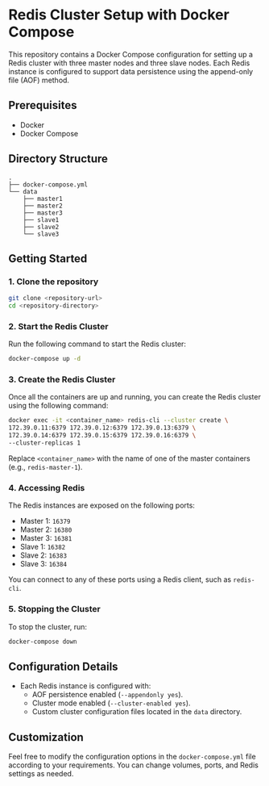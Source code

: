 # Redis Cluster Setup with Docker Compose

This repository contains a Docker Compose configuration for setting up a Redis cluster with three master nodes and three slave nodes. Each Redis instance is configured to support data persistence using the append-only file (AOF) method.

## Prerequisites

- Docker
- Docker Compose

## Directory Structure

```
.
├── docker-compose.yml
└── data
    ├── master1
    ├── master2
    ├── master3
    ├── slave1
    ├── slave2
    └── slave3
```

## Getting Started

### 1. Clone the repository

```bash
git clone <repository-url>
cd <repository-directory>
```

### 2. Start the Redis Cluster

Run the following command to start the Redis cluster:

```bash
docker-compose up -d
```

### 3. Create the Redis Cluster

Once all the containers are up and running, you can create the Redis cluster using the following command:

```bash
docker exec -it <container_name> redis-cli --cluster create \
172.39.0.11:6379 172.39.0.12:6379 172.39.0.13:6379 \
172.39.0.14:6379 172.39.0.15:6379 172.39.0.16:6379 \
--cluster-replicas 1
```

Replace `<container_name>` with the name of one of the master containers (e.g., `redis-master-1`).

### 4. Accessing Redis

The Redis instances are exposed on the following ports:

- Master 1: `16379`
- Master 2: `16380`
- Master 3: `16381`
- Slave 1: `16382`
- Slave 2: `16383`
- Slave 3: `16384`

You can connect to any of these ports using a Redis client, such as `redis-cli`.

### 5. Stopping the Cluster

To stop the cluster, run:

```bash
docker-compose down
```

## Configuration Details

- Each Redis instance is configured with:
  - AOF persistence enabled (`--appendonly yes`).
  - Cluster mode enabled (`--cluster-enabled yes`).
  - Custom cluster configuration files located in the `data` directory.

## Customization

Feel free to modify the configuration options in the `docker-compose.yml` file according to your requirements. You can change volumes, ports, and Redis settings as needed.